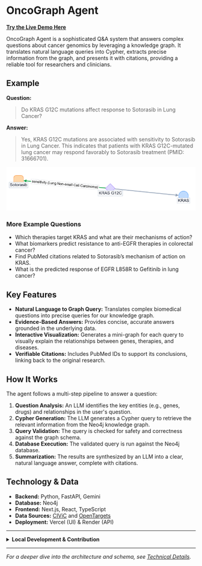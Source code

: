 # OncoGraph Agent

**[Try the Live Demo Here](https://onco-graph-agent.vercel.app/)**

OncoGraph Agent is a sophisticated Q&A system that answers complex questions about cancer genomics by leveraging a knowledge graph. It translates natural language queries into Cypher, extracts precise information from the graph, and presents it with citations, providing a reliable tool for researchers and clinicians.

## Example

**Question:**
> Do KRAS G12C mutations affect response to Sotorasib in Lung Cancer?

**Answer:**
> Yes, KRAS G12C mutations are associated with sensitivity to Sotorasib in Lung Cancer. This indicates that patients with KRAS G12C-mutated lung cancer may respond favorably to Sotorasib treatment (PMID: 31666701).

![Mini-graph Visualization](docs\Sotorasib_example.png)

### More Example Questions

- Which therapies target KRAS and what are their mechanisms of action?
- What biomarkers predict resistance to anti-EGFR therapies in colorectal cancer?
- Find PubMed citations related to Sotorasib’s mechanism of action on KRAS.
- What is the predicted response of EGFR L858R to Gefitinib in lung cancer?

## Key Features

- **Natural Language to Graph Query:** Translates complex biomedical questions into precise queries for our knowledge graph.
- **Evidence-Based Answers:** Provides concise, accurate answers grounded in the underlying data.
- **Interactive Visualization:** Generates a mini-graph for each query to visually explain the relationships between genes, therapies, and diseases.
- **Verifiable Citations:** Includes PubMed IDs to support its conclusions, linking back to the original research.

## How It Works

The agent follows a multi-step pipeline to answer a question:

1.  **Question Analysis:** An LLM identifies the key entities (e.g., genes, drugs) and relationships in the user's question.
2.  **Cypher Generation:** The LLM generates a Cypher query to retrieve the relevant information from the Neo4j knowledge graph.
3.  **Query Validation:** The query is checked for safety and correctness against the graph schema.
4.  **Database Execution:** The validated query is run against the Neo4j database.
5.  **Summarization:** The results are synthesized by an LLM into a clear, natural language answer, complete with citations.

## Technology & Data

- **Backend:** Python, FastAPI, Gemini
- **Database:** Neo4j
- **Frontend:** Next.js, React, TypeScript
- **Data Sources:** [CIViC](https://civicdb.org/welcome) and [OpenTargets](https://www.opentargets.org/)
- **Deployment:** Vercel (UI) & Render (API)

---

<details>
<summary><strong>Local Development & Contribution</strong></summary>

### Prerequisites

- Python 3.10+
- Neo4j Desktop or Server
- Node.js and npm

### 1. Configure Environment

Create a `.env` file in the project root with the following variables:

```
GOOGLE_API_KEY="your_gemini_api_key"
NEO4J_URI="bolt://localhost:7687"
NEO4J_USER="neo4j"
NEO4J_PASSWORD="your_password"
```

### 2. Setup Backend

Create a virtual environment and install dependencies:

```bash
# Create and activate virtual environment
python -m venv venv
.\venv\Scripts\activate

# Install dependencies and the local package
pip install --upgrade pip
pip install -r requirements.txt
pip install -e .
```

### 3. Seed the Database

You can use the small, included dataset or generate a fresh one from the source APIs.

**Option A: Use the included seed data (Recommended for quick start)**
```bash
python -m src.graph.builder
```

**Option B: Generate data from CIViC + OpenTargets**
```bash
# Generate CSVs under data/civic/latest
python -m src.pipeline.civic_ingest --out-dir data/civic/latest --enrich-tags

# Point the builder to the generated dataset and ingest
$env:DATA_DIR="data/civic/latest"
python -m src.graph.builder
```

### 4. Run the Application

**Start the Backend API:**
```bash
uvicorn api.main:app --reload
```

**Run the Web Interface:**
```bash
# Navigate to the web directory
cd web

# Install dependencies
npm install

# Set the API URL and run the development server
$env:NEXT_PUBLIC_API_URL="http://localhost:8000"
npm run dev
```
The UI will be available at `http://localhost:3000`.

### 5. Run Tests

To run the backend test suite:

```bash
python -m pytest
```

</details>

---
*For a deeper dive into the architecture and schema, see [Technical Details](./docs/TECHNICAL_DETAILS.md).*